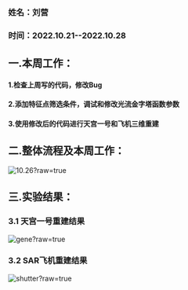 ### 姓名：刘营

### 时间：2022.10.21--2022.10.28



## 一.本周工作：

#### 1.检查上周写的代码，修改Bug

#### 2.添加特征点筛选条件，调试和修改光流金字塔函数参数

#### 3.使用修改后的代码进行天宫一号和飞机三维重建



## 二.整体流程及本周工作：

![10.26](C:\Users\ly990\Desktop\学习报告\2022.10.22--2022.10.28\10.26.jpg)?raw=true

## 三.实验结果：

### 3.1 天宫一号重建结果

![gene](C:\Users\ly990\Desktop\学习报告\2022.10.22--2022.10.28\Gene\gene.jpg)?raw=true

### 3.2 SAR飞机重建结果

![shutter](C:\Users\ly990\Desktop\学习报告\2022.10.22--2022.10.28\shutter\shutter.jpg)?raw=true

​                                                           
